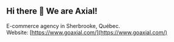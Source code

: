 ## Hi there 👋 We are Axial!

E-commerce agency in Sherbrooke, Québec.  
Website: [https://www.goaxial.com/](https://www.goaxial.com/)

